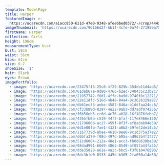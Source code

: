 ```yaml
---
template: ModelPage
title: Harper
featuredImage: >-
  https://ucarecdn.com/a1acc850-621d-47e0-9348-afee6bed0372/-/crop/444x309/0,0/-/preview/
imageThumbnail: 'https://ucarecdn.com/96156d2f-6b1f-4cfe-9a74-27195ea75e15/'
firstName: Harper
collection: Girls
height: 106cm
measurementType: bust
bust: 58cm
waist: 56cm
hips: 61cm
size: 6-7
shoeSize: '1'
hair: Black
eyes: Brown
imagePortfolio:
  - image: 'https://ucarecdn.com/23475f15-25c0-4f29-825b-354eb11d4ad5/'
  - image: 'https://ucarecdn.com/61deb67e-9d80-4766-b2ec-348435c23b2c/'
  - image: 'https://ucarecdn.com/21057742-f0d1-4ffe-ba9d-9740f8c12271/'
  - image: 'https://ucarecdn.com/22e11dfc-516d-4b48-84a4-0c362b329a87/'
  - image: 'https://ucarecdn.com/db61ec33-aebe-4587-846a-b1ddfaa24cc6/'
  - image: 'https://ucarecdn.com/cf33b89d-0297-4e22-9ab3-dd7adf07425b/'
  - image: 'https://ucarecdn.com/f6b56eb5-cc6d-4c76-a028-16f1876febb7/'
  - image: 'https://ucarecdn.com/436bfb0a-c519-44f7-bfaf-117e8466e120/'
  - image: 'https://ucarecdn.com/2179600b-ac27-459f-8f3f-ef8adab04e50/'
  - image: 'https://ucarecdn.com/0d1e00fb-7ae1-4321-a0b2-69fe42de14c5/'
  - image: 'https://ucarecdn.com/2167739d-abae-4610-9ee8-9c1d375a37e2/'
  - image: 'https://ucarecdn.com/d6bfa379-f08d-497d-b95a-ad963b4f1f27/'
  - image: 'https://ucarecdn.com/51cd6004-212a-48e1-acc3-fb0d8630ba50/'
  - image: 'https://ucarecdn.com/98dad991-60d9-4862-8549-bf057a44fa55/'
  - image: 'https://ucarecdn.com/dde35828-a61e-4a2c-bbc5-f3f810476593/'
  - image: 'https://ucarecdn.com/8dc3bfd0-8933-445d-b305-2fa650a14d50/'
---
```


